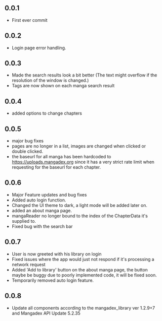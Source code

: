 ## 0.0.1
- First ever commit

## 0.0.2

- Login page error handling.

## 0.0.3

- Made the search results look a bit better (The text might overflow if the resolution of the window is changed.)
- Tags are now shown on each manga search result

## 0.0.4
- added options to change chapters

## 0.0.5
- major bug fixes
- pages are no longer in a list, images are changed when clicked or double clicked.
- the baseurl for all manga has been hardcoded to https://uploads.mangadex.org since it has a very strict rate limit when requesting for the baseurl for each chapter.

## 0.0.6
 - Major Feature updates and bug fixes
 - Added auto login function.
 - Changed the UI theme to dark, a light mode will be added later on.
 - added an about manga page.
 - mangaReader no longer bound to the index of the ChapterData it's supplied to.
 - Fixed bug with the search bar

## 0.0.7
 - User is now greeted with his library on login
 - Fixed issues where the app would just not respond if it's processing a network request
 - Added 'Add to library' button on the about manga page, the button maybe be buggy due to poorly implemented code, it will be fixed soon.
 - Temporarily removed auto login feature.

## 0.0.8
 - Update all components according to the mangadex_library ver 1.2.9+7 and Mangadex API Update 5.2.35